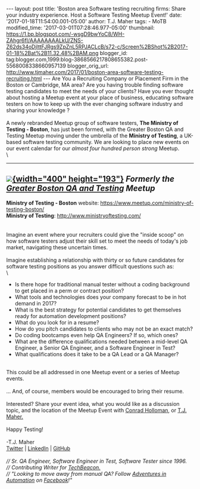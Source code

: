 \-\-- layout: post title: \'Boston area Software testing recruiting
firms: Share your industry experience. Host a Software Testing Meetup
Event!\' date: \'2017-01-18T11:54:00.001-05:00\' author: T.J. Maher
tags: - MoTB modified\_time: \'2017-03-01T07:28:46.977-05:00\'
thumbnail:
https://1.bp.blogspot.com/-wsgD9bwYoC8/WH-ZAhgr6fI/AAAAAAAALkU/ZNS-Z62ds34oDjlttFJRgs9ZpZnL5RPJACLcB/s72-c/Screen%2BShot%2B2017-01-18%2Bat%2B11.32.48%2BAM.png
blogger\_id:
tag:blogger.com,1999:blog-3868566217808655382.post-5568008338660957139
blogger\_orig\_url:
http://www.tjmaher.com/2017/01/boston-area-software-testing-recruiting.html
\-\-- Are You a Recruiting Company or Placement Firm in the Boston or
Cambridge, MA area? Are you having trouble finding software testing
candidates to meet the needs of your clients? Have you ever thought
about hosting a Meetup event at your place of business, educating
software testers on how to keep up with the ever changing software
industry and sharing your knowledge ?\
\
A newly rebranded Meetup group of software testers, **The Ministry of
Testing - Boston**, has just been formed, with the Greater Boston QA and
Testing Meetup moving under the umbrella of the **Ministry of Testing**,
a UK-based software testing community. We are looking to place new
events on our event calendar for our *almost four hundred person
strong* Meetup.\
\

  ----------------------------------------------------------------------------------------------------------------------------------------------------------------------------------------------------------------------------------------------------------------------------------------------------------------------------------------------------------------
   [![](https://1.bp.blogspot.com/-wsgD9bwYoC8/WH-ZAhgr6fI/AAAAAAAALkU/ZNS-Z62ds34oDjlttFJRgs9ZpZnL5RPJACLcB/s400/Screen%2BShot%2B2017-01-18%2Bat%2B11.32.48%2BAM.png){width="400" height="193"}](https://1.bp.blogspot.com/-wsgD9bwYoC8/WH-ZAhgr6fI/AAAAAAAALkU/ZNS-Z62ds34oDjlttFJRgs9ZpZnL5RPJACLcB/s1600/Screen%2BShot%2B2017-01-18%2Bat%2B11.32.48%2BAM.png)
                                                                                                                             *Formerly the [Greater Boston QA and Testing](https://www.meetup.com/ministry-of-testing-boston/) Meetup*
  ----------------------------------------------------------------------------------------------------------------------------------------------------------------------------------------------------------------------------------------------------------------------------------------------------------------------------------------------------------------

**Ministry of Testing - Boston**
website: <https://www.meetup.com/ministry-of-testing-boston/>\
**Ministry of Testing**: <http://www.ministryoftesting.com/>\
\
\
Imagine an event where your recruiters could give the \"inside scoop\"
on how software testers adjust their skill set to meet the needs of
today\'s job market, navigating these uncertain times.\
\
Imagine establishing a relationship with thirty or so future candidates
for software testing positions as you answer difficult questions such
as:\
\

-   Is there hope for traditional manual tester without a coding
    background to get placed in a perm or contract position?
-   What tools and technologies does your company forecast to be in hot
    demand in 2017?
-   What is the best strategy for potential candidates to get themselves
    ready for automation development positions?
-   What do you look for in a resume?
-   How do you pitch candidates to clients who may not be an exact
    match?
-   Do coding bootcamps even help QA Engineers? If so, which ones? 
-   What are the difference qualifications needed between a mid-level QA
    Engineer, a Senior QA Engineer, and a Software Engineer in Test?
-   What qualifications does it take to be a QA Lead or a QA Manager?

\
This could be all addressed in one Meetup event or a series of Meetup
events.\
\
\... And, of course, members would be encouraged to bring their resume.\
\
Interested? Share your event idea, what you would like as a discussion
topic, and the location of the Meetup Event with [Conrad
Holloman](https://www.meetup.com/ministry-of-testing-boston/members/194532776/),
or [T.J.
Maher.](https://www.meetup.com/ministry-of-testing-boston/members/4996698/)\
\
Happy Testing!\
\
-T.J. Maher\
[Twitter](https://twitter.com/tjmaher1) \| [LinkedIn](https://www.linkedin.com/in/tjmaher1) \| [GitHub](https://github.com/tjmaher)\
\
*// Sr. QA Engineer, Software Engineer in Test, Software Tester since
1996.\
// Contributing Writer
for [TechBeacon.](http://techbeacon.com/contributors/thomas-maher)\
// \"Looking to move away from manual QA? Follow [Adventures in
Automation](http://www.tjmaher.com/) on
[Facebook](https://www.facebook.com/AdventuresInAutomation/)!\"*
